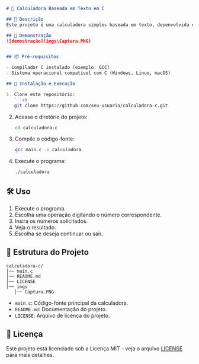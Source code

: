 ```markdown
# 📌 Calculadora Baseada em Texto em C

## 📖 Descrição
Este projeto é uma calculadora simples baseada em texto, desenvolvida em C, que permite realizar operações matemáticas básicas diretamente no terminal. O usuário pode escolher entre adição, subtração, multiplicação e divisão. O programa exibe um menu interativo e continua funcionando até que o usuário escolha sair.

## 🎥 Demonstração
![demostração](imgs\Captura.PNG)


## 📦 Pré-requisitos

- Compilador C instalado (exemplo: GCC)
- Sistema operacional compatível com C (Windows, Linux, macOS)

## 🚀 Instalação e Execução

1. Clone este repositório:
   ```sh
   git clone https://github.com/seu-usuario/calculadora-c.git
   ```
2. Acesse o diretório do projeto:
   ```sh
   cd calculadora-c
   ```
3. Compile o código-fonte:
   ```sh
   gcc main.c -o calculadora
   ```
4. Execute o programa:
   ```sh
   ./calculadora
   ```

## 🛠 Uso

1. Execute o programa.
2. Escolha uma operação digitando o número correspondente.
3. Insira os números solicitados.
4. Veja o resultado.
5. Escolha se deseja continuar ou sair.

## 📂 Estrutura do Projeto

```
calculadora-c/
│── main.c
│── README.md
│── LICENSE
│── imgs
   │── Captura.PNG

```

- `main.c`: Código-fonte principal da calculadora.
- `README.md`: Documentação do projeto.
- `LICENSE`: Arquivo de licença do projeto.

## 📜 Licença

Este projeto está licenciado sob a Licença MIT - veja o arquivo [LICENSE](LICENSE) para mais detalhes.
```

